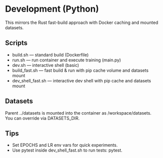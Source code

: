 # Development (Python)

This mirrors the Rust fast-build approach with Docker caching and mounted datasets.

## Scripts

- build.sh — standard build (Dockerfile)
- run.sh — run container and execute training (main.py)
- dev.sh — interactive shell (basic)
- build_fast.sh — fast build & run with pip cache volume and datasets mount
- dev_shell_fast.sh — interactive dev shell with pip cache and datasets mount

## Datasets

Parent ../datasets is mounted into the container as /workspace/datasets.
You can override via DATASETS_DIR.

## Tips

- Set EPOCHS and LR env vars for quick experiments.
- Use pytest inside dev_shell_fast.sh to run tests: pytest.
